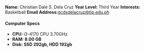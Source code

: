 <b>Name: </b>Christian Dale S. Dela Cruz
<b>Year Level: </b>Third Year
<b>Interests: </b>Basketball
<b> Email Address:</b>qcdsdelacruz@tip.edu.ph
#### Computer Specs
* <b>CPU: </b> i3-4170 CPU 3.70GHz
* <b>RAM: 8.00 GB
* <b>Disk: </b>SSD 292gb, HDD 192gb


